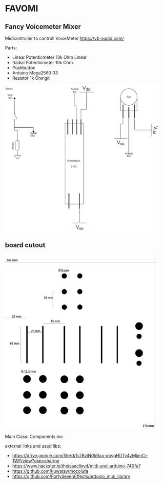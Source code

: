 # FAVOMI
## Fancy Voicemeter Mixer

Midicontroller to controll VoiceMeter https://vb-audio.com/

Parts:
- Linear Potentiometer 10k Ohm Linear
- Radial Potentiometer 10k Ohm
- Pushbutton
- Arduino Mega2560 R3
- Resistor 1k Ohmgit


![circuit diagram](https://github.com/soma-web/MidiController/blob/master/Assets/Parts.png?raw=true)

## board cutout
![wood cutout](https://github.com/soma-web/MidiController/blob/master/Assets/wood_cut_out.png?raw=true)

Main Class: 
Components.ino

external links and used libs:
- https://drive.google.com/file/d/1s7BziN0kBaa-pbygHDTy4zMjjmCr-1WP/view?usp=sharing
- https://www.hackster.io/theisaaclloyd/midi-and-arduino-740fe7
- https://github.com/kuwatay/mocolufa
- https://github.com/FortySevenEffects/arduino_midi_library
